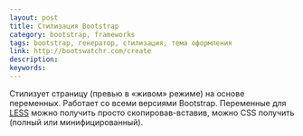 ```yaml
---
layout: post
title: Стилизация Bootstrap
category: bootstrap, frameworks
tags: bootstrap, генератор, стилизация, тема оформления
link: http://bootswatchr.com/create
description:
keywords:
---
```


<p>Стилизует страницу (превью в «живом» режиме) на основе переменных. Работает со всеми версиями Bootstrap. Переменные для <a href="/search/id41">LESS</a> можно получить просто скопировав-вставив, можно CSS получить (полный или минифицированный).</p>
